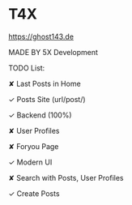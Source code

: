 # T4X

https://ghost143.de


MADE BY 5X Development

TODO List:

✘ Last Posts in Home

✓ Posts Site (url/post/<postid>)

✓ Backend (100%)

✘ User Profiles

✘ Foryou Page

✓ Modern UI

✘ Search with Posts, User Profiles

✓ Create Posts
